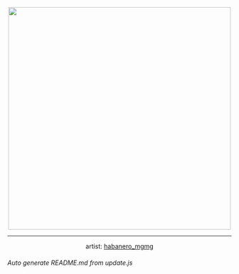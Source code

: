 
<p align="center">
  <img width="500" src="https://nekos.best/api/v2/neko/0167.png">
  <hr/>
  <center>
    artist: <a href="https://twitter.com/i/web/status/1286244046315241473">habanero_mgmg</a>
  </center>
</p>


###### Auto generate README.md from update.js


